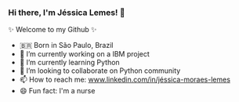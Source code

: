 ### Hi there, I'm Jéssica Lemes! 👋
✨ Welcome to my Github ✨

- 🇧🇷 Born in São Paulo, Brazil
- 🔭 I’m currently working on a IBM project
- 🌱 I’m currently learning Python
- 👯 I’m looking to collaborate on Python community
- 📫 How to reach me: www.linkedin.com/in/jéssica-moraes-lemes
- 😄 Fun fact: I'm a nurse

